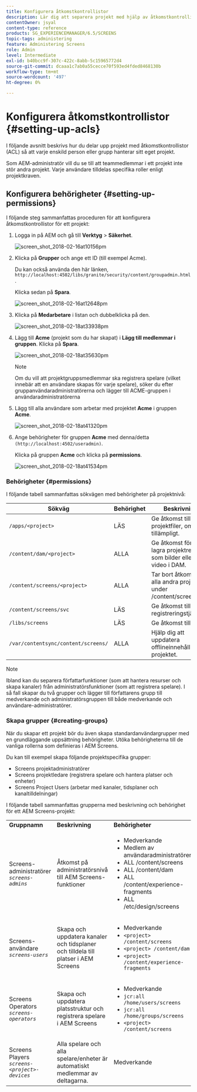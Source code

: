```yaml
---
title: Konfigurera åtkomstkontrollistor
description: Lär dig att separera projekt med hjälp av åtkomstkontrollistor (ACL) så att varje enskild person eller grupp hanterar sitt eget projekt.
contentOwner: jsyal
content-type: reference
products: SG_EXPERIENCEMANAGER/6.5/SCREENS
topic-tags: administering
feature: Administering Screens
role: Admin
level: Intermediate
exl-id: b40bcc9f-307c-422c-8abb-5c15965772d4
source-git-commit: dcaaa1c7ab0a55cecce70f593ed4fded8468130b
workflow-type: tm+mt
source-wordcount: '497'
ht-degree: 0%

---
```


# Konfigurera åtkomstkontrollistor {#setting-up-acls}

I följande avsnitt beskrivs hur du delar upp projekt med åtkomstkontrollistor (ACL) så att varje enskild person eller grupp hanterar sitt eget projekt.

Som AEM-administratör vill du se till att teammedlemmar i ett projekt inte stör andra projekt. Varje användare tilldelas specifika roller enligt projektkraven.

## Konfigurera behörigheter {#setting-up-permissions}

I följande steg sammanfattas proceduren för att konfigurera åtkomstkontrollistor för ett projekt:

1. Logga in på AEM och gå till **Verktyg** > **Säkerhet**.

   ![screen_shot_2018-02-16at10156pm](assets/screen_shot_2018-02-16at10156pm.png)

1. Klicka på **Grupper** och ange ett ID (till exempel Acme).

   Du kan också använda den här länken, `http://localhost:4502/libs/granite/security/content/groupadmin.html`.

   Klicka sedan på **Spara**.

   ![screen_shot_2018-02-16at12648pm](assets/screen_shot_2018-02-16at12648pm.png)

1. Klicka på **Medarbetare** i listan och dubbelklicka på den.

   ![screen_shot_2018-02-18at33938pm](assets/screen_shot_2018-02-18at33938pm.png)

1. Lägg till **Acme** (projekt som du har skapat) i **Lägg till medlemmar i gruppen**. Klicka på **Spara**.

   ![screen_shot_2018-02-18at35630pm](assets/screen_shot_2018-02-18at35630pm.png)

   >[!NOTE]
   >
   >Om du vill att projektgruppsmedlemmar ska registrera spelare (vilket innebär att en användare skapas för varje spelare), söker du efter gruppanvändaradministratörerna och lägger till ACME-gruppen i användaradministratörerna

1. Lägg till alla användare som arbetar med projektet **Acme** i gruppen **Acme**.

   ![screen_shot_2018-02-18at41320pm](assets/screen_shot_2018-02-18at41320pm.png)

1. Ange behörigheter för gruppen **Acme** med denna/detta `(http://localhost:4502/useradmin)`.

   Klicka på gruppen **Acme** och klicka på **permissions**.

   ![screen_shot_2018-02-18at41534pm](assets/screen_shot_2018-02-18at41534pm.png)

### Behörigheter {#permissions}

I följande tabell sammanfattas sökvägen med behörigheter på projektnivå:

| **Sökväg** | **Behörighet** | **Beskrivning** |
|---|---|---|
| `/apps/<project>` | LÄS | Ge åtkomst till projektfiler, om tillämpligt. |
| `/content/dam/<project>` | ALLA | Ge åtkomst för att lagra projektresurser som bilder eller video i DAM. |
| `/content/screens/<project>` | ALLA | Tar bort åtkomst till alla andra projekt under /content/screens. |
| `/content/screens/svc` | LÄS | Ge åtkomst till registreringstjänsten. |
| `/libs/screens` | LÄS | Ge åtkomst till DCC. |
| `/var/contentsync/content/screens/` | ALLA | Hjälp dig att uppdatera offlineinnehåll för projektet. |

>[!NOTE]
>
>Ibland kan du separera författarfunktioner (som att hantera resurser och skapa kanaler) från administratörsfunktioner (som att registrera spelare). I så fall skapar du två grupper och lägger till författarens grupp till medverkande och administratörsgruppen till både medverkande och användare-administratörer.

### Skapa grupper {#creating-groups}

När du skapar ett projekt bör du även skapa standardanvändargrupper med en grundläggande uppsättning behörigheter. Utöka behörigheterna till de vanliga rollerna som definieras i AEM Screens.

Du kan till exempel skapa följande projektspecifika grupper:

* Screens projektadministratörer
* Screens projektledare (registrera spelare och hantera platser och enheter)
* Screens Project Users (arbetar med kanaler, tidsplaner och kanaltilldelningar)

I följande tabell sammanfattas grupperna med beskrivning och behörighet för ett AEM Screens-projekt:

<table>
 <tbody>
  <tr>
   <td><strong>Gruppnamn</strong></td>
   <td><strong>Beskrivning</strong></td>
   <td><strong>Behörigheter</strong></td>
  </tr>
  <tr>
   <td>Screens-administratörer<br /> <em><code>screens-admins</code></em></td>
   <td>Åtkomst på administratörsnivå till AEM Screens-funktioner</td>
   <td>
    <ul>
     <li>Medverkande</li>
     <li>Medlem av användaradministratörer</li>
     <li>ALL /content/screens</li>
     <li>ALL /content/dam</li>
     <li>ALL /content/experience-fragments</li>
     <li>ALL /etc/design/screens</li>
    </ul> </td>
  </tr>
  <tr>
   <td>Screens-användare<br /> <em><code>screens-users</code></em></td>
   <td>Skapa och uppdatera kanaler och tidsplaner och tilldela till platser i AEM Screens</td>
   <td>
    <ul>
     <li>Medverkande</li>
     <li><code>&lt;project&gt; /content/screens</code></li>
     <li><code>&lt;project&gt; /content/dam</code></li>
     <li><code>&lt;project&gt; /content/experience-fragments</code></li>
    </ul> </td>
  </tr>
  <tr>
   <td>Screens Operators<br /> <em><code>screens-operators</code></em></td>
   <td>Skapa och uppdatera platsstruktur och registrera spelare i AEM Screens</td>
   <td>
    <ul>
     <li>Medverkande</li>
     <li><code>jcr:all /home/users/screens</code></li>
     <li><code>jcr:all /home/groups/screens</code></li>
     <li><code>&lt;project&gt; /content/screens</code></li>
    </ul> </td>
  </tr>
  <tr>
   <td>Screens Players<br /> <em><code>screens-&lt;project&gt;-devices</code></em></td>
   <td>Alla spelare och alla spelare/enheter är automatiskt medlemmar av deltagarna.</td>
   <td><p> Medverkande</p> </td>
  </tr>
 </tbody>
</table>
